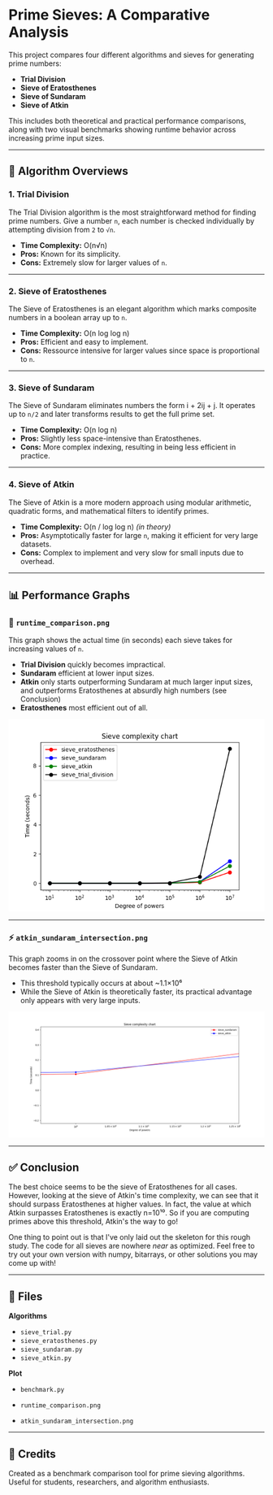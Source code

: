 # Prime Sieves: A Comparative Analysis

This project compares four different algorithms and sieves for generating prime numbers:

- **Trial Division**
- **Sieve of Eratosthenes**
- **Sieve of Sundaram**
- **Sieve of Atkin**

This includes both theoretical and practical performance comparisons, along with two visual benchmarks showing runtime behavior across increasing prime input sizes.

---

## 🧮 Algorithm Overviews

### 1. Trial Division
The Trial Division algorithm is the most straightforward method for finding prime numbers. Give a number `n`, each number is checked individually by attempting division from `2` to `√n`.

- **Time Complexity:** O(n√n)
- **Pros:** Known for its simplicity.
- **Cons:** Extremely slow for larger values of `n`.

---

### 2. Sieve of Eratosthenes
The Sieve of Eratosthenes is an elegant algorithm which marks composite numbers in a boolean array up to `n`.

- **Time Complexity:** O(n log log n)
- **Pros:** Efficient and easy to implement.
- **Cons:** Ressource intensive for larger values since space is proportional to `n`.

---

### 3. Sieve of Sundaram
The Sieve of Sundaram eliminates numbers the form i + 2ij + j. It operates up to `n/2` and later transforms results to get the full prime set.

- **Time Complexity:** O(n log n)
- **Pros:** Slightly less space-intensive than Eratosthenes.
- **Cons:** More complex indexing, resulting in being less efficient in practice.

---

### 4. Sieve of Atkin
The Sieve of Atkin is a more modern approach using modular arithmetic, quadratic forms, and mathematical filters to identify primes.

- **Time Complexity:** O(n / log log n) *(in theory)*
- **Pros:** Asymptotically faster for large `n`, making it efficient for very large datasets.
- **Cons:** Complex to implement and very slow for small inputs due to overhead.

---

## 📊 Performance Graphs

### 🔽 `runtime_comparison.png`
This graph shows the actual time (in seconds) each sieve takes for increasing values of `n`.

- **Trial Division** quickly becomes impractical.
- **Sundaram** efficient at lower input sizes.
- **Atkin** only starts outperforming Sundaram at much larger input sizes, and outperforms Eratosthenes at absurdly high numbers (see Conclusion)
- **Eratosthenes** most efficient out of all.

<p align="center">
  <img src="graphs/runtime_comparison.png" alt="Runtime Comparison Graph" width="600">
</p>

---

### ⚡ `atkin_sundaram_intersection.png`
This graph zooms in on the crossover point where the Sieve of Atkin becomes faster than the Sieve of Sundaram.

- This threshold typically occurs at about ~1.1×10⁶
- While the Sieve of Atkin is theoretically faster, its practical advantage only appears with very large inputs.

<p align="center">
  <img src="graphs/atkin_sundaram_intersection.png" alt="Atkin vs Sundaram Performance Graph" width="600">
</p>

---

## ✅ Conclusion

The best choice seems to be the sieve of Eratosthenes for all cases. However, looking at the sieve of Atkin's time complexity, we can see that it should surpass Eratosthenes at higher values. In fact, the value at which Atkin surpasses Eratosthenes is exactly n=10¹⁰. So if you are computing primes above this threshold, Atkin's the way to go!

One thing to point out is that I've only laid out the skeleton for this rough study. The code for all sieves are nowhere *near* as optimized. Feel free to try out your own version with numpy, bitarrays, or other solutions you may come up with!

---

## 📁 Files

**Algorithms**
- `sieve_trial.py`
- `sieve_eratosthenes.py`
- `sieve_sundaram.py`
- `sieve_atkin.py`

**Plot**
- `benchmark.py`

- `runtime_comparison.png`
- `atkin_sundaram_intersection.png`


---

## 🧠 Credits

Created as a benchmark comparison tool for prime sieving algorithms. Useful for students, researchers, and algorithm enthusiasts.

